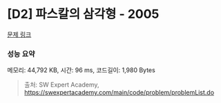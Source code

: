 # [D2] 파스칼의 삼각형 - 2005 

[문제 링크](https://swexpertacademy.com/main/code/problem/problemDetail.do?contestProbId=AV5P0-h6Ak4DFAUq) 

### 성능 요약

메모리: 44,792 KB, 시간: 96 ms, 코드길이: 1,980 Bytes



> 출처: SW Expert Academy, https://swexpertacademy.com/main/code/problem/problemList.do